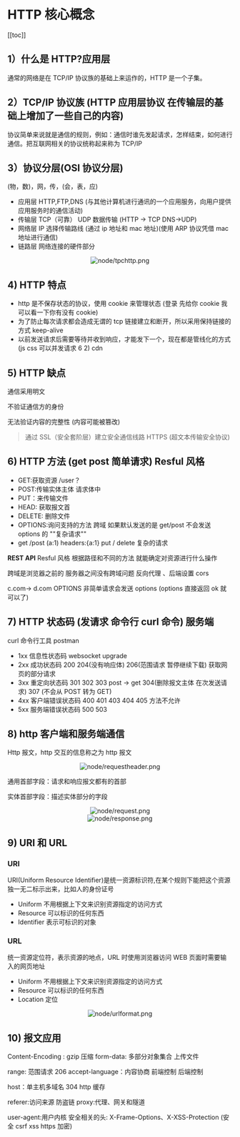 # HTTP 核心概念

[[toc]]

## 1）什么是 HTTP?应用层

通常的网络是在 TCP/IP 协议族的基础上来运作的，HTTP 是一个子集。

## 2）TCP/IP 协议族 (HTTP 应用层协议 在传输层的基础上增加了一些自己的内容)

协议简单来说就是通信的规则，例如：通信时谁先发起请求，怎样结束，如何进行通信。把互联网相关的协议统称起来称为 TCP/IP

## 3）协议分层(OSI 协议分层)

(物，数)，网，传，(会，表，应)

- 应用层 HTTP,FTP,DNS (与其他计算机进行通讯的一个应用服务，向用户提供应用服务时的通信活动)
- 传输层 TCP（可靠） UDP 数据传输 (HTTP -> TCP DNS->UDP)
- 网络层 IP 选择传输路线 (通过 ip 地址和 mac 地址)(使用 ARP 协议凭借 mac 地址进行通信)
- 链路层 网络连接的硬件部分

<div align="center"><img :src="$withBase('/images/node/tpchttp.png')" alt="node/tpchttp.png"></div>

## 4) HTTP 特点

- http 是不保存状态的协议，使用 cookie 来管理状态 (登录 先给你 cookie 我可以看一下你有没有 cookie)
- 为了防止每次请求都会造成无谓的 tcp 链接建立和断开，所以采用保持链接的方式 keep-alive
- 以前发送请求后需要等待并收到响应，才能发下一个，现在都是管线化的方式 (js css 可以并发请求 6 2) cdn

## 5) HTTP 缺点

通信采用明文

不验证通信方的身份

无法验证内容的完整性 (内容可能被篡改)

> 通过 SSL（安全套阶层）建立安全通信线路 HTTPS (超文本传输安全协议)

## 6) HTTP 方法 (get post 简单请求) Resful 风格

- GET:获取资源 /user？
- POST:传输实体主体 请求体中
- PUT：来传输文件
- HEAD: 获取报文首
- DELETE: 删除文件
- OPTIONS:询问支持的方法 跨域 如果默认发送的是 get/post 不会发送 options 的 ""复杂请求""
- get /post (a:1) headers:{a:1} put / delete 复杂的请求

**REST API** Resful 风格 根据路径和不同的方法 就能确定对资源进行什么操作

跨域是浏览器之前的 服务器之间没有跨域问题 反向代理 、后端设置 cors

c.com-> d.com OPTIONS 非简单请求会发送 options (options 直接返回 ok 就可以了)

## 7) HTTP 状态码 (发请求 命令行 curl 命令) 服务端

curl 命令行工具 postman

- 1xx 信息性状态码 websocket upgrade
- 2xx 成功状态码 200 204(没有响应体) 206(范围请求 暂停继续下载) 获取网页的部分请求
- 3xx 重定向状态码 301 302 303 post -> get 304(删除报文主体 在次发送请求) 307 (不会从 POST 转为 GET)
- 4xx 客户端错误状态码 400 401 403 404 405 方法不允许
- 5xx 服务端错误状态码 500 503

## 8) http 客户端和服务端通信

Http 报文，http 交互的信息称之为 http 报文

<div align="center"><img :src="$withBase('/images/node/requestheader.png')" alt="node/requestheader.png"></div>

通用首部字段：请求和响应报文都有的首部

实体首部字段：描述实体部分的字段

<div align="center"><img :src="$withBase('/images/node/request.png')" alt="node/request.png"></div>
<div align="center"><img :src="$withBase('/images/node/response.png')" alt="node/response.png"></div>

## 9) URI 和 URL

### URI

URI(Uniform Resource Identifier)是统一资源标识符,在某个规则下能把这个资源独一无二标示出来，比如人的身份证号

- Uniform 不用根据上下文来识别资源指定的访问方式
- Resource 可以标识的任何东西
- Identifier 表示可标识的对象

### URL

统一资源定位符，表示资源的地点，URL 时使用浏览器访问 WEB 页面时需要输入的网页地址

- Uniform 不用根据上下文来识别资源指定的访问方式
- Resource 可以标识的任何东西
- Location 定位

<div align="center"><img :src="$withBase('/images/node/urlformat.png')" alt="node/urlformat.png"></div>

## 10) 报文应用

Content-Encoding : gzip 压缩 form-data: 多部分对象集合 上传文件

range: 范围请求 206 accept-language：内容协商 前端控制 后端控制

host：单主机多域名 304 http 缓存

referer:访问来源 防盗链 proxy:代理、网关和隧道

user-agent:用户内核 安全相关的头: X-Frame-Options、X-XSS-Protection (安全 csrf xss https 加密)
